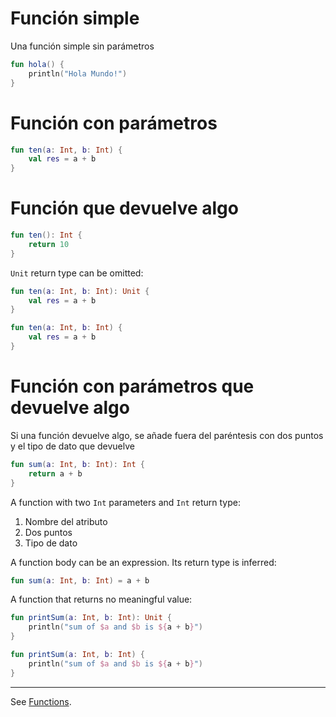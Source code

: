 # Función simple
Una función simple sin parámetros

```kotlin
fun hola() {
	println("Hola Mundo!")
}
```

# Función con parámetros 

```kotlin
fun ten(a: Int, b: Int) {
    val res = a + b
}
```

# Función que devuelve algo

```kotlin
fun ten(): Int {
    return 10
}
```

`Unit` return type can be omitted:
```kotlin
fun ten(a: Int, b: Int): Unit {
    val res = a + b
}
```

```kotlin
fun ten(a: Int, b: Int) {
    val res = a + b
}
```
# Función con parámetros que devuelve algo

Si una función devuelve algo, se añade fuera del paréntesis con dos puntos y el tipo de dato que devuelve

```kotlin
fun sum(a: Int, b: Int): Int {
    return a + b
}
```

A function with two `Int` parameters and `Int` return type:
1. Nombre del atributo
2. Dos puntos
3. Tipo de dato

A function body can be an expression. Its return type is inferred:

```kotlin
fun sum(a: Int, b: Int) = a + b
```

A function that returns no meaningful value:

```kotlin
fun printSum(a: Int, b: Int): Unit {
    println("sum of $a and $b is ${a + b}")
}
```

```kotlin
fun printSum(a: Int, b: Int) {
    println("sum of $a and $b is ${a + b}")
}
```

---
See [Functions](https://kotlinlang.org/docs/functions.html).